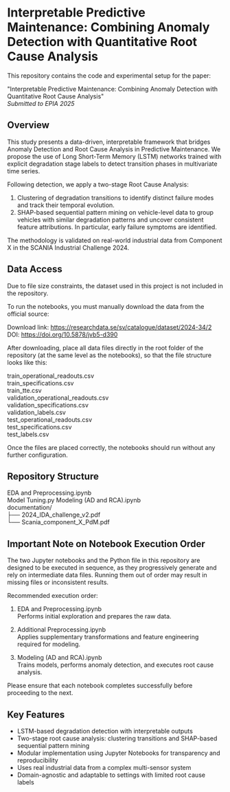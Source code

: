 # Interpretable Predictive Maintenance: Combining Anomaly Detection with Quantitative Root Cause Analysis

This repository contains the code and experimental setup for the paper:

"Interpretable Predictive Maintenance: Combining Anomaly Detection with Quantitative Root Cause Analysis"  
_Submitted to EPIA 2025_

## Overview

This study presents a data-driven, interpretable framework that bridges Anomaly Detection and Root Cause Analysis in Predictive Maintenance. We propose the use of Long Short-Term Memory (LSTM) networks trained with explicit degradation stage labels to detect transition phases in multivariate time series.

Following detection, we apply a two-stage Root Cause Analysis:

1. Clustering of degradation transitions to identify distinct failure modes and track their temporal evolution.
2. SHAP-based sequential pattern mining on vehicle-level data to group vehicles with similar degradation patterns and uncover consistent feature attributions. In particular, early failure symptoms are identified.

The methodology is validated on real-world industrial data from Component X in the SCANIA Industrial Challenge 2024.

## Data Access

Due to file size constraints, the dataset used in this project is not included in the repository.

To run the notebooks, you must manually download the data from the official source:

Download link: https://researchdata.se/sv/catalogue/dataset/2024-34/2  
DOI: https://doi.org/10.5878/jvb5-d390

After downloading, place all data files directly in the root folder of the repository (at the same level as the notebooks), so that the file structure looks like this:

train_operational_readouts.csv  
train_specifications.csv  
train_tte.csv  
validation_operational_readouts.csv  
validation_specifications.csv  
validation_labels.csv  
test_operational_readouts.csv  
test_specifications.csv  
test_labels.csv

Once the files are placed correctly, the notebooks should run without any further configuration.

## Repository Structure

EDA and Preprocessing.ipynb  
Model Tuning.py
Modeling (AD and RCA).ipynb  
documentation/  
├── 2024_IDA_challenge_v2.pdf  
└── Scania_component_X_PdM.pdf

## Important Note on Notebook Execution Order

The two Jupyter notebooks and the Python file in this repository are designed to be executed in sequence, as they progressively generate and rely on intermediate data files. Running them out of order may result in missing files or inconsistent results.

Recommended execution order:

1. EDA and Preprocessing.ipynb  
   Performs initial exploration and prepares the raw data.

2. Additional Preprocessing.ipynb  
   Applies supplementary transformations and feature engineering required for modeling.

3. Modeling (AD and RCA).ipynb  
   Trains models, performs anomaly detection, and executes root cause analysis.

Please ensure that each notebook completes successfully before proceeding to the next.

## Key Features

- LSTM-based degradation detection with interpretable outputs  
- Two-stage root cause analysis: clustering transitions and SHAP-based sequential pattern mining  
- Modular implementation using Jupyter Notebooks for transparency and reproducibility  
- Uses real industrial data from a complex multi-sensor system  
- Domain-agnostic and adaptable to settings with limited root cause labels
